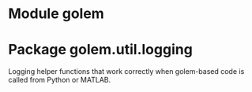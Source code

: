 # Module golem
# Package golem.util.logging
Logging helper functions that work correctly when golem-based code is called from Python or MATLAB.
